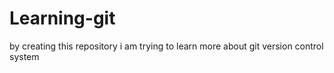 # Learning-git
by creating this repository i am trying to learn more about git version control system
